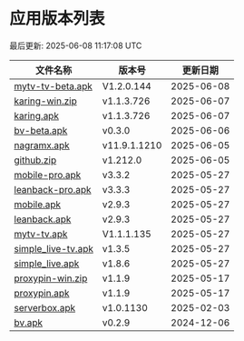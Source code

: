 # 应用版本列表

最后更新: 2025-06-08 11:17:08 UTC

| 文件名称 | 版本号 | 更新日期 |
|----------|--------|----------|
| [mytv-tv-beta.apk](https://raw.githubusercontent.com/tmxia/iptv/main/apk/mytv-tv-beta.apk) | V1.2.0.144 | 2025-06-08 |
| [karing-win.zip](https://raw.githubusercontent.com/tmxia/iptv/main/apk/karing-win.zip) | v1.1.3.726 | 2025-06-07 |
| [karing.apk](https://raw.githubusercontent.com/tmxia/iptv/main/apk/karing.apk) | v1.1.3.726 | 2025-06-07 |
| [bv-beta.apk](https://raw.githubusercontent.com/tmxia/iptv/main/apk/bv-beta.apk) | v0.3.0 | 2025-06-06 |
| [nagramx.apk](https://raw.githubusercontent.com/tmxia/iptv/main/apk/nagramx.apk) | v11.9.1.1210 | 2025-06-05 |
| [github.zip](https://raw.githubusercontent.com/tmxia/iptv/main/apk/github.zip) | v1.212.0 | 2025-06-05 |
| [mobile-pro.apk](https://raw.githubusercontent.com/tmxia/iptv/main/apk/mobile-pro.apk) | v3.3.2 | 2025-05-27 |
| [leanback-pro.apk](https://raw.githubusercontent.com/tmxia/iptv/main/apk/leanback-pro.apk) | v3.3.3 | 2025-05-27 |
| [mobile.apk](https://raw.githubusercontent.com/tmxia/iptv/main/apk/mobile.apk) | v2.9.3 | 2025-05-27 |
| [leanback.apk](https://raw.githubusercontent.com/tmxia/iptv/main/apk/leanback.apk) | v2.9.3 | 2025-05-27 |
| [mytv-tv.apk](https://raw.githubusercontent.com/tmxia/iptv/main/apk/mytv-tv.apk) | V1.1.1.135 | 2025-05-27 |
| [simple_live-tv.apk](https://raw.githubusercontent.com/tmxia/iptv/main/apk/simple_live-tv.apk) | v1.3.5 | 2025-05-27 |
| [simple_live.apk](https://raw.githubusercontent.com/tmxia/iptv/main/apk/simple_live.apk) | v1.8.6 | 2025-05-27 |
| [proxypin-win.zip](https://raw.githubusercontent.com/tmxia/iptv/main/apk/proxypin-win.zip) | v1.1.9 | 2025-05-17 |
| [proxypin.apk](https://raw.githubusercontent.com/tmxia/iptv/main/apk/proxypin.apk) | v1.1.9 | 2025-05-17 |
| [serverbox.apk](https://raw.githubusercontent.com/tmxia/iptv/main/apk/serverbox.apk) | v1.0.1130 | 2025-02-03 |
| [bv.apk](https://raw.githubusercontent.com/tmxia/iptv/main/apk/bv.apk) | v0.2.9 | 2024-12-06 |
